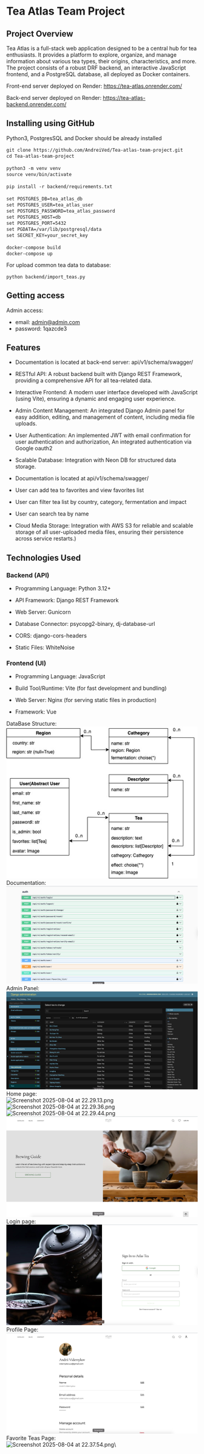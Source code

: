 # Tea Atlas Team Project

## Project Overview
Tea Atlas is a full-stack web application designed to be a central hub for tea enthusiasts. 
It provides a platform to explore, organize, and manage information about various tea types, 
their origins, characteristics, and more. 
The project consists of a robust DRF backend, an interactive JavaScript frontend, and a PostgreSQL database, 
all deployed as Docker containers.

Front-end server deployed on Render:
https://tea-atlas.onrender.com/

Back-end server deployed on Render: 
https://tea-atlas-backend.onrender.com/

## Installing using GitHub

Python3, PostgresSQL and Docker should be already installed



``` shel
git clone https://github.com/AndreiVed/Tea-atlas-team-project.git
cd Tea-atlas-team-project

python3 -m venv venv
source venv/bin/activate

pip install -r backend/requirements.txt

set POSTGRES_DB=tea_atlas_db
set POSTGRES_USER=tea_atlas_user
set POSTGRES_PASSWORD=tea_atlas_password
set POSTGRES_HOST=db
set POSTGRES_PORT=5432
set PGDATA=/var/lib/postgresql/data
set SECRET_KEY=your_secret_key

docker-compose build
docker-compose up
```
For upload common tea data to database:
```
python backend/import_teas.py
```

## Getting access

Admin access:
* email: admin@admin.com 
* password: 1qazcde3

## Features
* Documentation is located at back-end server: api/v1/schema/swagger/

* RESTful API: A robust backend built with Django REST Framework, providing a comprehensive API for all tea-related data.

* Interactive Frontend: A modern user interface developed with JavaScript (using Vite), ensuring a dynamic and engaging user experience.

* Admin Content Management: An integrated Django Admin panel for easy addition, editing, and management of content, including media file uploads.

* User Authentication: An implemented JWT with email confirmation for user authentication and authorization,
An integrated authentication via Google oauth2

* Scalable Database: Integration with Neon DB for structured data storage.

* Documentation is located at api/v1/schema/swagger/

* User can add tea to favorites and view favorites list
* User can filter tea list by country, category, fermentation and impact  
* User can search tea by name
* Cloud Media Storage: Integration with AWS S3 for reliable and scalable storage of all user-uploaded media files, ensuring their persistence across service restarts.)

## Technologies Used
### Backend (API)
* Programming Language: Python 3.12+

* API Framework: Django REST Framework

* Web Server: Gunicorn

* Database Connector: psycopg2-binary, dj-database-url

* CORS: django-cors-headers

* Static Files: WhiteNoise

[//]: # ()
[//]: # (Media Storage: django-storages with AWS S3 &#40;via boto3&#41;)

### Frontend (UI)
* Programming Language: JavaScript

* Build Tool/Runtime: Vite (for fast development and bundling)

* Web Server: Nginx (for serving static files in production)

* Framework: Vue 

DataBase Structure:\
![Tea Atlas DB Diagram (2).jpg](picture/Tea%20Atlas%20DB%20Diagram%20%282%29.jpg)\
Documentation:\
![Screenshot 2025-08-04 at 22.39.41.png](picture/Screenshot%202025-08-04%20at%2022.39.41.png)\
Admin Panel:\
![Screenshot 2025-08-04 at 22.40.34.png](picture/Screenshot%202025-08-04%20at%2022.40.34.png)\
Home page:\
![Screenshot 2025-08-04 at 22.29.13.png](picture/Screenshot%202025-08-04%20at%2022.29.13.png)
![Screenshot 2025-08-04 at 22.29.36.png](picture/Screenshot%202025-08-04%20at%2022.29.36.png)
![Screenshot 2025-08-04 at 22.29.44.png](picture/Screenshot%202025-08-04%20at%2022.29.44.png)
![Screenshot 2025-08-04 at 22.29.53.png](picture/Screenshot%202025-08-04%20at%2022.29.53.png)\
Login page:\
![Screenshot 2025-08-04 at 22.32.26.png](picture/Screenshot%202025-08-04%20at%2022.32.26.png)\
Profile Page:\
![Screenshot 2025-08-04 at 22.36.49.png](picture/Screenshot%202025-08-04%20at%2022.36.49.png)\
Favorite Teas Page:\
![Screenshot 2025-08-04 at 22.37.54.png](picture/Screenshot%202025-08-04%20at%2022.37.54.png)\
